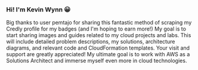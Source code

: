 ### Hi! I'm Kevin Wynn 😀

Big thanks to user pemtajo for sharing this fantastic method of scraping my Credly profile for my badges (and I'm hoping to earn more!) My goal is to start sharing images and guides related to my cloud projects and labs. This will include detailed problem descriptions, my solutions, architecture diagrams, and relevant code and CloudFormation templates. Your visit and support are greatly appreciated! My ultimate goal is to work with AWS as a Solutions Architect and immerse myself even more in cloud technologies.

<!--START_SECTION:badges-->

<!--END_SECTION:badges-->
